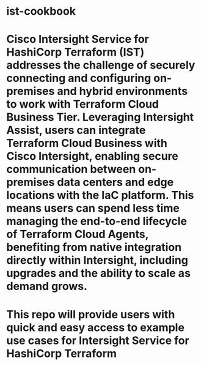 # ist-cookbook

# Cisco Intersight Service for HashiCorp Terraform (IST) addresses the challenge of securely connecting and configuring on-premises and hybrid environments to work with Terraform Cloud Business Tier. Leveraging Intersight Assist, users can integrate Terraform Cloud Business with Cisco Intersight, enabling secure communication between on-premises data centers and edge locations with the IaC platform. This means users can spend less time managing the end-to-end lifecycle of Terraform Cloud Agents, benefiting from native integration directly within Intersight, including upgrades and the ability to scale as demand grows.

# This repo will provide users with quick and easy access to example use cases for Intersight Service for HashiCorp Terraform
